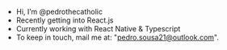 - Hi, I’m @pedrothecatholic
- Recently getting into React.js
- Currently working with React Native & Typescript
- To keep in touch, mail me at: "pedro.sousa21@outlook.com".

<!---
pedrothecatholic/pedrothecatholic is a ✨ special ✨ repository because its `README.md` (this file) appears on your GitHub profile.
You can click the Preview link to take a look at your changes.
--->
